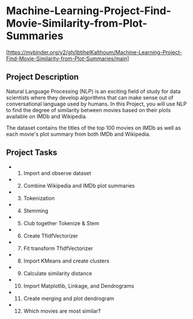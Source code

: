 # Machine-Learning-Project-Find-Movie-Similarity-from-Plot-Summaries

[https://mybinder.org/v2/gh/IbtihelKalthoum/Machine-Learning-Project-Find-Movie-Similarity-from-Plot-Summaries/main]

## Project Description
Natural Language Processing (NLP) is an exciting field of study for data scientists where they develop algorithms that can make sense out of conversational language used by humans. In this Project, you will use NLP to find the degree of similarity between movies based on their plots available on IMDb and Wikipedia.

The dataset contains the titles of the top 100 movies on IMDb as well as each movie's plot summary from both IMDb and Wikipedia.
## Project Tasks
- 1. Import and observe dataset
- 2. Combine Wikipedia and IMDb plot summaries
- 3. Tokenization
- 4. Stemming
- 5. Club together Tokenize & Stem
- 6. Create TfidfVectorizer
- 7. Fit transform TfidfVectorizer
- 8. Import KMeans and create clusters
- 9. Calculate similarity distance
- 10. Import Matplotlib, Linkage, and Dendrograms
- 11. Create merging and plot dendrogram
- 12. Which movies are most similar?
